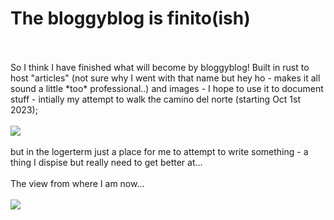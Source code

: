 # The bloggyblog is finito(ish)

<br>
<br>
So I think I have finished what will become by bloggyblog! Built in rust to host "articles" (not sure why I went with that name but hey ho - makes it all sound a little *too* professional..) and images - I hope to use it to document stuff - intially my attempt to walk the camino del norte (starting Oct 1st 2023);
<br>
<br>
<img src="/image/raw/14e189ed-94c1-44d9-8df1-6340b78b4bad">
<br>
<br>
but in the logerterm just a place for me to attempt to write something - a thing I dispise but really need to get better at...
<br>
<br>
The view from where I am now...
<br>
<br>
<img src="/image/raw/1bf92c05-1200-461c-aa11-fb152f04415e">
<br>
<br>
